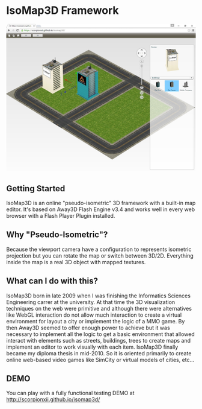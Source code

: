 IsoMap3D Framework
==================
![alt tag](https://raw.githubusercontent.com/scorpionxii/isomap3d/master/screenshot.jpg)

Getting Started
---------------
IsoMap3D is an online "pseudo-isometric" 3D framework with a built-in map editor. It's based on Away3D Flash Engine v3.4 and works well in every web browser with a Flash Player Plugin installed.

Why "Pseudo-Isometric"?
-----------------------
Because the viewport camera have a configuration to represents isometric projection but you can rotate the map or switch between 3D/2D. Everything inside the map is a real 3D object with mapped textures.

What can I do with this?
------------------------
IsoMap3D born in late 2009 when I was finishing the Informatics Sciences Engineering carrer at the university. At that time the 3D visualization techniques on the web were primitive and although there were alternatives like WebGL interaction do not allow much interaction to create a virtual environment for layout a city or implement the logic of a MMO game. By then Away3D seemed to offer enough power to achieve but it was necessary to implement all the logic to get a basic environment that allowed interact with elements such as streets, buildings, trees to create maps and implement an editor to work visually with each item. IsoMap3D finally became my diploma thesis in mid-2010. So it is oriented primarily to create online web-based video games like SimCity or virtual models of cities, etc...

DEMO
----
You can play with a fully functional testing DEMO at http://scorpionxii.github.io/isomap3d/
